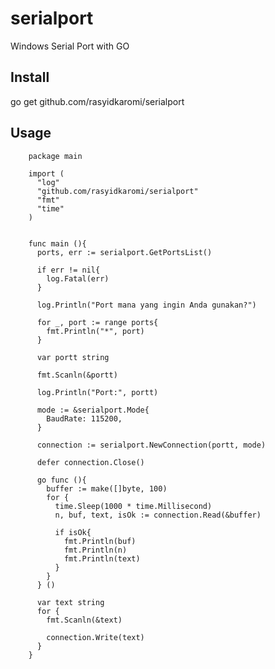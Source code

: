 # serialport
Windows Serial Port with GO

Install
---------------
go get github.com/rasyidkaromi/serialport


Usage
---------------


        package main

        import (
          "log"
          "github.com/rasyidkaromi/serialport"
          "fmt"
          "time"
        )


        func main (){
          ports, err := serialport.GetPortsList()

          if err != nil{
            log.Fatal(err)
          }

          log.Println("Port mana yang ingin Anda gunakan?")

          for _, port := range ports{
            fmt.Println("*", port)
          }

          var portt string

          fmt.Scanln(&portt)

          log.Println("Port:", portt)

          mode := &serialport.Mode{
            BaudRate: 115200,
          }

          connection := serialport.NewConnection(portt, mode)

          defer connection.Close()

          go func (){
            buffer := make([]byte, 100)
            for {
              time.Sleep(1000 * time.Millisecond)
              n, buf, text, isOk := connection.Read(&buffer)

              if isOk{
                fmt.Println(buf)
                fmt.Println(n)
                fmt.Println(text)
              }
            }
          } ()

          var text string
          for {
            fmt.Scanln(&text)

            connection.Write(text)
          }
        }

